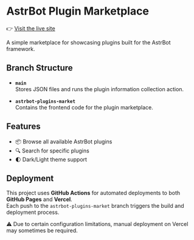 # AstrBot Plugin Marketplace

👉 [Visit the live site](https://plugins.astrbot.app/)

A simple marketplace for showcasing plugins built for the AstrBot framework.

## Branch Structure

- **`main`**  
  Stores JSON files and runs the plugin information collection action.

- **`astrbot-plugins-market`**  
  Contains the frontend code for the plugin marketplace.

## Features

- 📦 Browse all available AstrBot plugins  
- 🔍 Search for specific plugins  
- 🌓 Dark/Light theme support  

## Deployment

This project uses **GitHub Actions** for automated deployments to both **GitHub Pages** and **Vercel**.  
Each push to the `astrbot-plugins-market` branch triggers the build and deployment process.  

⚠️ Due to certain configuration limitations, manual deployment on Vercel may sometimes be required.
